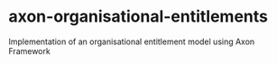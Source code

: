 # axon-organisational-entitlements
Implementation of an organisational entitlement model using Axon Framework
